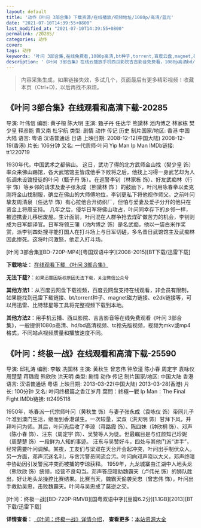 ```yaml
---
layout: default
title: '动作《叶问 3部合集》下载资源/在线播放/视频地址/1080p/高清/蓝光'
date: "2021-07-10T14:39:55+0800"
last_modified_at: "2021-07-10T14:39:55+0800"
permalink: /20285/
categories: 动作
cover:
tags: 动作
keywords: '叶问 3部合集,在线免费看,1080p高清,bt种子,torrent,百度云盘,magnet,磁力链,迅雷下载资源'
description: '《叶问 3部合集》在线云播放手机西瓜影院吉吉影音免费看，1080p高清bd/hd未删减完整版和tc抢先枪版，mkv/mp4格式，附带bt/torrent种子、magnet/磁力链、百度云盘、网盘资源迅雷下载链接'
---
```


>内容采集生成，如果链接失效，多试几个，页面最后有更多精彩视频！收藏本页（Ctrl+D)，以后再找不麻烦。


## 《叶问 3部合集》在线观看和高清下载-20285

导演: 叶伟信 编剧: 黄子桓 陈大明 主演: 甄子丹 任达华 熊黛林 池内博之 林家栋 樊少皇 释彦能 黄又南 杜宇航 类型: 剧情 动作 传记 历史 制片国家/地区: 香港 中国大陆 语言: 粤语 汉语普通话 日语 上映日期: 2008-12-12(中国大陆) 2008-12-19(香港) 片长: 106分钟 又名: 一代宗师·叶问 Yip Man Ip Man IMDb链接: tt1220719

1930年代，中国武术之都佛山。 这日，武功了得的北方武师金山找（樊少皇 饰）率众来佛山踢馆，各大武馆馆主皆成他手下败将之后，他找上习得一身武艺却为人低调未设馆授徒的叶问（甄子丹 饰）。在巡警李钊（林家栋 饰）、好友武痴林（行宇 饰）等乡邻的请求及妻子张永成（熊黛林 饰 ）的鼓励下，叶问用咏春拳以柔克刚将金山找制服，确立在佛山的大师傅地位，李钊更私下将他视作师父。之前叶问挚友周清泉（任达华 饰）有心拉他合开纺织厂，但怕与爱妻及爱子分开的他只在资金上将周支持。 几年之后，侵华日军将佛山攻占，叶问同幸存下的乡邻一样，被迫携妻儿移居废屋。生计面前，叶问混在人群争抢去煤矿做苦力的机会，李钊则成为日军翻译官。日军将领三蒲（池内博之 饰）是名武痴，他以一袋白米作奖赏，派李钊四处搜寻能打国人在打斗场上与日军切磋，多名昔日武馆馆主及武痴林因此惨死。这将叶问激怒，他走入打斗场。


[叶问 3部合集][BD-720P-MP4][粤国双语中字][2008-2015][BT下载/迅雷下载]

**下载地址**： [在线观看下载 《叶问 3部合集》](https://www.btdx8.com/torrent/yip_man_2008_2015.html) 


**无法下载?**：`如果迅雷因版权原因无法下载，关注微信公众号 `

**其他方法1**：从百度云网盘下载视频，百度云网盘支持在线观看，非会员有限制，如果能找到迅雷下载链接、bt/torrent种子、magnet磁力链接、e2dk链接等，可以用迅雷、比特彗星等工具将完整视频下载到本地。

**其他方法2**：用手机云播、西瓜影院、吉吉影音等在线免费观看《叶问 3部合集》，一般提供1080p高清、hd/bd高清视频、tc抢先版视频，视频为mkv或mp4格式，不同站点视频质量和播放速度不同。


## 《叶问：终极一战》在线观看和高清下载-25590

导演: 邱礼涛 编剧: 李敏 冼国林 主演: 黄秋生 曾志伟 钟欣潼 陈小春 周定宇 袁咏仪 周楚楚 蒋璐霞 熊欣欣 洪天明 类型: 剧情 动作 传记 制片国家/地区: 中国大陆 香港 语言: 汉语普通话 粤语 上映日期: 2013-03-22(中国大陆) 2013-03-28(香港) 片长: 100分钟 又名: 叶问终极篇之香江岁月 葉問：終極一戰 Ip Man：The Final Fight IMDb链接: tt2495118

1950年，咏春派一代宗师叶问（黄秋生 饰）与妻子张永成（袁咏仪 饰）带同儿子叶准到澳门生活，继而到香港谋生。一次较量，梁双（洪天明 饰）甘拜下风，并拜叶问为师。其后，叶问先后收了李琼（蒋路霞 饰）、陈四妹（钟欣桐 饰）、邓声（陈小春 饰）、汪东（周定宇 饰）、吴赞等人为徒。但最瞩目是与红颜知己珍妮（周楚楚 饰）一段鲜为人知的事迹。 汪东与吴赞好斗，四处与其他门派“讲手”，经常需要叶问调解。某夜，工友们与梁双在天台开会起冲突，叶问出手制伏众人。另一方面，邓声沉迷名利，与贪污警员同流合污。叶问向邓声晓以大义，邓声终暗中协助因引发警民冲突而被捕的李琼获释。 1959年，九龙城寨由江湖中人地头龙（熊欣欣 饰）统领，经营不良勾当。邓声答应暗助魏霸天（卢伟光 饰）的狮队胜出，好让地头龙操控比赛结果。比赛当天，魏霸天偷袭吴忠（曾志伟 饰），叶问出手救助吴忠，击败魏霸天。叶问与吴忠成了莫逆之交。


[叶问：终极一战][BD-720P-RMVB][国粤双语中字][豆瓣6.2分][1.1GB][2013][BT下载/迅雷下载]

**详情查看**： [《叶问：终极一战》详情介绍](/movie/25590/)， **查看更多**：[本站资源大全](/movie/t/all/)

